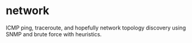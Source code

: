 # network
ICMP ping, traceroute, and hopefully network topology discovery using SNMP and brute force with heuristics.

